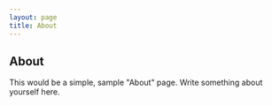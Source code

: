 ```yaml
---
layout: page
title: About
---
```


## About

This would be a simple, sample "About" page. Write something about yourself here.
